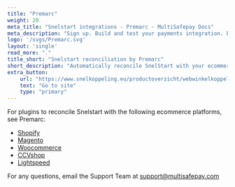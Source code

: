```yaml
---
title: "Premarc"
weight: 20
meta_title: "Snelstart integrations - Premarc - MultiSafepay Docs"
meta_description: "Sign up. Build and test your payments integration. Explore our products and services. Use our API Reference, SDKs, and wrappers. Get support."
logo: '/svgs/Premarc.svg'
layout: 'single'
read_more: "."
title_short: "Snelstart reconciliation by Premarc"
short_description: "Automatically reconcile SnelStart with your ecommerce integration"
extra_button:
    url: "https://www.snelkoppeling.eu/productoverzicht/webwinkelkoppelingen"
    text: "Go to site"
    type: "primary"
---
```


For plugins to reconcile Snelstart with the following ecommerce platforms, see Premarc:

- [Shopify](https://www.snelkoppeling.eu/shopify)
- [Magento](https://www.snelkoppeling.eu/magento)
- [Woocommerce](https://www.snelkoppeling.eu/woocommerce)
- [CCVshop](https://www.snelkoppeling.eu/ccvshop)
- [Lightspeed](https://www.snelkoppeling.eu/lightspeed)

For any questions, email the Support Team at <support@multisafepay.com>
